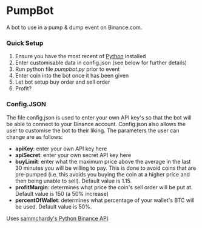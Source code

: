 # PumpBot
 A bot to use in a pump & dump event on Binance.com.
 
### Quick Setup
 1. Ensure you have the most recent of [Python](https://www.python.org/downloads/) installed
 2. Enter customisable data in config.json (see below for further details)
 3. Run python file *pumpbot.py* prior to event
 4. Enter coin into the bot once it has been given
 5. Let bot setup buy order and sell order 
 6. Profit?
 
 
 ### Config.JSON
 The file config.json is used to enter your own API key's so that the bot will be able to connect to your Binance account. Config.json also allows the user to customise the bot to their liking. The parameters the user can change are as follows:
 - **apiKey**: enter your own API key here
 - **apiSecret**: enter your own secret API key here
 - **buyLimit**: enter what the maximum price above the average in the last 30 minutes you will be willing to pay. This is done to avoid coins that are pre-pumped (i.e. this avoids you buying the coin at a higher price and then being unable to sell). Default value is 1.15.
 - **profitMargin**: determines what price the coin's sell order will be put at. Default value is 150 (a 50% increase)
 - **percentOfWallet**: determines what percentage of your wallet's BTC will be used. Default value is 50%.


Uses [sammchardy's Python Binance API](https://github.com/sammchardy/python-binance).
